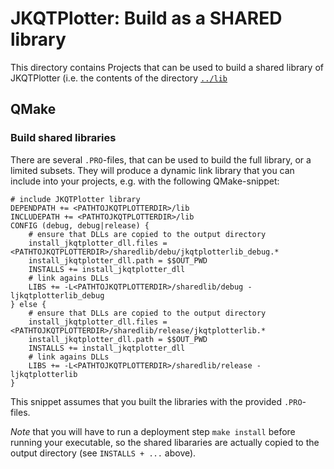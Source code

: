 # JKQTPlotter: Build as a SHARED library

This directory contains Projects that can be used to build a shared library of JKQTPlotter (i.e. the contents of the directory [`../lib`](../lib)

## QMake

### Build shared libraries
There are several `.PRO`-files, that can be used to build the full library, or a limited subsets. They will produce a dynamic link library that you can include into your projects, e.g. with the following QMake-snippet:

```.qmake
# include JKQTPlotter library
DEPENDPATH += <PATHTOJKQTPLOTTERDIR>/lib
INCLUDEPATH += <PATHTOJKQTPLOTTERDIR>/lib
CONFIG (debug, debug|release) {
    # ensure that DLLs are copied to the output directory
    install_jkqtplotter_dll.files = <PATHTOJKQTPLOTTERDIR>/sharedlib/debu/jkqtplotterlib_debug.*
    install_jkqtplotter_dll.path = $$OUT_PWD
    INSTALLS += install_jkqtplotter_dll
    # link agains DLLs
    LIBS += -L<PATHTOJKQTPLOTTERDIR>/sharedlib/debug -ljkqtplotterlib_debug
} else {
    # ensure that DLLs are copied to the output directory
    install_jkqtplotter_dll.files = <PATHTOJKQTPLOTTERDIR>/sharedlib/release/jkqtplotterlib.*
    install_jkqtplotter_dll.path = $$OUT_PWD
    INSTALLS += install_jkqtplotter_dll
    # link agains DLLs
    LIBS += -L<PATHTOJKQTPLOTTERDIR>/sharedlib/release -ljkqtplotterlib
}
```

This snippet assumes that you built the libraries with the provided `.PRO`-files.

*Note* that you will have to run a deployment step `make install` before running your executable, so the shared libararies are actually copied to the output directory (see `INSTALLS + ...` above).



